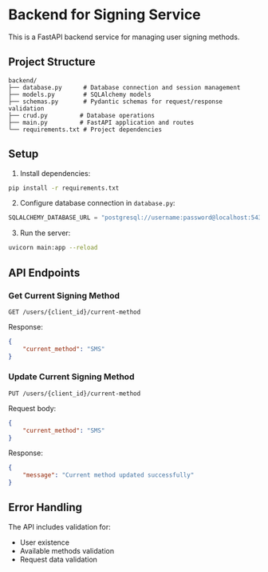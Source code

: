 # Backend for Signing Service

This is a FastAPI backend service for managing user signing methods.

## Project Structure

```
backend/
├── database.py      # Database connection and session management
├── models.py        # SQLAlchemy models
├── schemas.py       # Pydantic schemas for request/response validation
├── crud.py         # Database operations
├── main.py         # FastAPI application and routes
└── requirements.txt # Project dependencies
```

## Setup

1. Install dependencies:
```bash
pip install -r requirements.txt
```

2. Configure database connection in `database.py`:
```python
SQLALCHEMY_DATABASE_URL = "postgresql://username:password@localhost:5432/signing_db"
```

3. Run the server:
```bash
uvicorn main:app --reload
```

## API Endpoints

### Get Current Signing Method
```
GET /users/{client_id}/current-method
```

Response:
```json
{
    "current_method": "SMS"
}
```

### Update Current Signing Method
```
PUT /users/{client_id}/current-method
```

Request body:
```json
{
    "current_method": "SMS"
}
```

Response:
```json
{
    "message": "Current method updated successfully"
}
```

## Error Handling

The API includes validation for:
- User existence
- Available methods validation
- Request data validation
